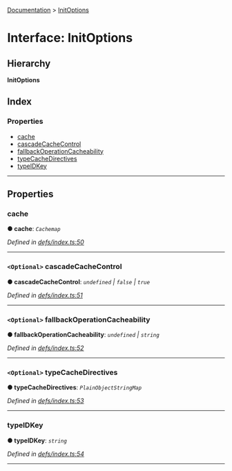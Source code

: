[Documentation](../README.md) > [InitOptions](../interfaces/initoptions.md)

# Interface: InitOptions

## Hierarchy

**InitOptions**

## Index

### Properties

* [cache](initoptions.md#cache)
* [cascadeCacheControl](initoptions.md#cascadecachecontrol)
* [fallbackOperationCacheability](initoptions.md#fallbackoperationcacheability)
* [typeCacheDirectives](initoptions.md#typecachedirectives)
* [typeIDKey](initoptions.md#typeidkey)

---

## Properties

<a id="cache"></a>

###  cache

**● cache**: *`Cachemap`*

*Defined in [defs/index.ts:50](https://github.com/bad-batch/handl/blob/20503ed/packages/cache-manager/src/defs/index.ts#L50)*

___
<a id="cascadecachecontrol"></a>

### `<Optional>` cascadeCacheControl

**● cascadeCacheControl**: *`undefined` \| `false` \| `true`*

*Defined in [defs/index.ts:51](https://github.com/bad-batch/handl/blob/20503ed/packages/cache-manager/src/defs/index.ts#L51)*

___
<a id="fallbackoperationcacheability"></a>

### `<Optional>` fallbackOperationCacheability

**● fallbackOperationCacheability**: *`undefined` \| `string`*

*Defined in [defs/index.ts:52](https://github.com/bad-batch/handl/blob/20503ed/packages/cache-manager/src/defs/index.ts#L52)*

___
<a id="typecachedirectives"></a>

### `<Optional>` typeCacheDirectives

**● typeCacheDirectives**: *`PlainObjectStringMap`*

*Defined in [defs/index.ts:53](https://github.com/bad-batch/handl/blob/20503ed/packages/cache-manager/src/defs/index.ts#L53)*

___
<a id="typeidkey"></a>

###  typeIDKey

**● typeIDKey**: *`string`*

*Defined in [defs/index.ts:54](https://github.com/bad-batch/handl/blob/20503ed/packages/cache-manager/src/defs/index.ts#L54)*

___


